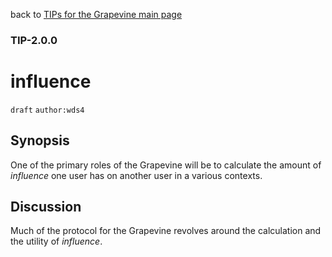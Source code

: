 back to [TIPs for the Grapevine main page](https://github.com/wds4/tapestry-protocol/blob/main/tips/grapevine/README.md)

### TIP-2.0.0
influence
=====

`draft` `author:wds4`

## Synopsis

One of the primary roles of the Grapevine will be to calculate the amount of *influence* one user has on another user in a various contexts. 

## Discussion

Much of the protocol for the Grapevine revolves around the calculation and the utility of *influence*.
